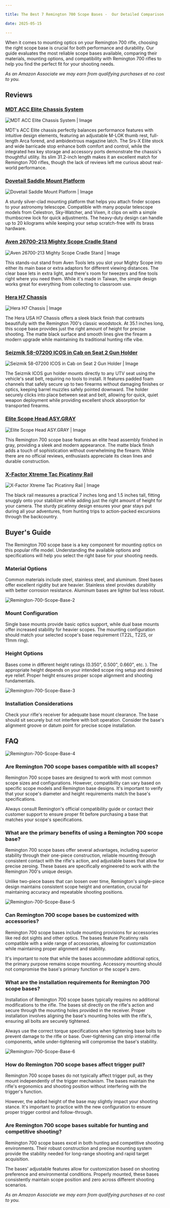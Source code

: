 ```yaml
---

title: The Best 7 Remington 700 Scope Bases -  Our Detailed Comparison

date: 2025-05-15

---
```


When it comes to mounting optics on your Remington 700 rifle, choosing the right scope base is crucial for both performance and durability. Our guide evaluates the most reliable scope bases available, comparing their materials, mounting options, and compatibility with Remington 700 rifles to help you find the perfect fit for your shooting needs. 

*As an Amazon Associate we may earn from qualifying purchases at no cost to you.*


## Reviews


### [MDT ACC Elite Chassis System](https://serp.ly/@bar/amazon/Remington+700+Scope+Base?utm\_term=mdt-acc-elite-chassis-system)

![MDT ACC Elite Chassis System | Image](https://encrypted-tbn1.gstatic.com/shopping?q=tbn:ANd9GcQErTiLRSHonZU1QhGS3QYCVFHdupN7W4-zrx8Gmc3f3Ii8lINQBOoYeKxS8O32gdWtxDcL780e-mqKLb4FgTBp9RyinSO7NA&usqp=CAY)

MDT's ACC Elite chassis perfectly balances performance features with intuitive design elements, featuring an adjustable M-LOK thumb rest, full-length Arca forend, and ambidextrous magazine latch. The Srs-X Elite stock and wide barricade stop enhance both comfort and control, while the integrated hex key storage and accessory ports demonstrate the chassis's thoughtful utility. Its slim 31.2-inch length makes it an excellent match for Remington 700 rifles, though the lack of reviews left me curious about real-world performance. 


### [Dovetail Saddle Mount Platform](https://serp.ly/@bar/amazon/Remington+700+Scope+Base?utm\_term=dovetail-saddle-mount-platform)

![Dovetail Saddle Mount Platform | Image](https://encrypted-tbn0.gstatic.com/shopping?q=tbn:ANd9GcTd-4lBCoCWtj9k3A3XxSUht6z7hbGk\_tskw0cib\_cVOqzGXTF2msY88-fCXSkHAjJHPLrVvsv4koZnTlkIjJ\_J7EFkxt0Igw&usqp=CAY)

A sturdy silver-clad mounting platform that helps you attach finder scopes to your astronomy telescope. Compatible with many popular telescope models from Celestron, Sky-Watcher, and Vixen, it clips on with a simple thumbscrew lock for quick adjustments. The heavy-duty design can handle up to 20 kilograms while keeping your setup scratch-free with its brass hardware. 


### [Aven 26700-213 Mighty Scope Cradle Stand](https://serp.ly/@bar/amazon/Remington+700+Scope+Base?utm\_term=aven-26700-213-mighty-scope-cradle-stand)

![Aven 26700-213 Mighty Scope Cradle Stand | Image](https://encrypted-tbn1.gstatic.com/shopping?q=tbn:ANd9GcSMCCT9YJkMdl\_wxqWN62Arg3aex4rVgcznSn9pxrVIZRGmW-nT8-v10x7MIlc8uf-4mpaSTRkiytQJ6k7a\_xjvxtBUa3U-Eg&usqp=CAY)

This stands-out stand from Aven Tools lets you slot your Mighty Scope into either its main base or extra adaptors for different viewing distances. The clear base lets in extra light, and there's room for tweezers and fine tools right where you need them. While it's made in Taiwan, the simple design works great for everything from collecting to classroom use. 


### [Hera H7 Chassis](https://serp.ly/@bar/amazon/Remington+700+Scope+Base?utm\_term=hera-h7-chassis)

![Hera H7 Chassis | Image](https://encrypted-tbn3.gstatic.com/shopping?q=tbn:ANd9GcTnhDY\_2-8hhdTqPbSDiMclHPNgxf6vPfQxbvUHwoQoL7P0my4&usqp=CAY)

The Hera USA H7 Chassis offers a sleek black finish that contrasts beautifully with the Remington 700's classic woodstock. At 35.1 inches long, this scope base provides just the right amount of height for precise shooting. The matte black surface and smooth lines give the firearm a modern upgrade while maintaining its traditional hunting rifle vibe. 


### [Seizmik 58-07200 ICOS in Cab on Seat 2 Gun Holder](https://serp.ly/@bar/amazon/Remington+700+Scope+Base?utm\_term=seizmik-58-07200-icos-in-cab-on-seat-2-gun-holder)

![Seizmik 58-07200 ICOS in Cab on Seat 2 Gun Holder | Image](https://encrypted-tbn1.gstatic.com/shopping?q=tbn:ANd9GcTrLbksuK24YzPRGB-8JCGeDe2NXwZCItoppLjncHYxgnPYFMYPHojkdPRzENnsZ5zALu4x1\_SQKeu\_bV2FMVJl2J-4byk5udznv5aHPWu\_jWU01m7OKkpd&usqp=CAY)

The Seizmik ICOS gun holder mounts directly to any UTV seat using the vehicle's seat belt, requiring no tools to install. It features padded foam channels that safely secure up to two firearms without damaging finishes or optics, keeping barrel muzzles safely pointed downward. The holder securely clicks into place between seat and belt, allowing for quick, quiet weapon deployment while providing excellent shock absorption for transported firearms. 


### [Elite Scope Head ASY.GRAY](https://serp.ly/@bar/amazon/Remington+700+Scope+Base?utm\_term=elite-scope-head-asy-gray)

![Elite Scope Head ASY.GRAY | Image](https://encrypted-tbn2.gstatic.com/shopping?q=tbn:ANd9GcR44EcMKYLkeizPH3fDMPFGEQhwUd4y3TJBgUtfuCwKTozjjnRvFnVBPA68T97FX37r4ayZ7aPyQj6TVXsXWgXqETHsBxOV&usqp=CAY)

This Remington 700 scope base features an elite head assembly finished in gray, providing a sleek and modern appearance. The matte black finish adds a touch of sophistication without overwhelming the firearm. While there are no official reviews, enthusiasts appreciate its clean lines and durable construction. 


### [X-Factor Xtreme Tac Picatinny Rail](https://serp.ly/@bar/amazon/Remington+700+Scope+Base?utm\_term=x-factor-xtreme-tac-picatinny-rail)

![X-Factor Xtreme Tac Picatinny Rail | Image](https://encrypted-tbn0.gstatic.com/shopping?q=tbn:ANd9GcRx7LfNUwHvlaLGxpOLcAfsUpC8hguOLNARUHCdIKsKnkrh29wwM0Lxvpxon71\_IIrMYy2P\_sKytyqoYt1PSMC\_BzLDrqHupA&usqp=CAY)

The black rail measures a practical 7 inches long and 1.5 inches tall, fitting snuggly onto your stabilizer while adding just the right amount of height for your camera. The sturdy picatinny design ensures your gear stays put during all your adventures, from hunting trips to action-packed excursions through the backcountry. 


## Buyer's Guide

The Remington 700 scope base is a key component for mounting optics on this popular rifle model. Understanding the available options and specifications will help you select the right base for your shooting needs. 


### Material Options

Common materials include steel, stainless steel, and aluminum. Steel bases offer excellent rigidity but are heavier. Stainless steel provides durability with better corrosion resistance. Aluminum bases are lighter but less robust. 

![Remington-700-Scope-Base-2](https://imagedelivery.net/vy2bglCGN6hEeWOnSe2c7A/Remington-700-Scope-Base-2/h=540,fit=pad,background=black)


### Mount Configuration

Single base mounts provide basic optics support, while dual base mounts offer increased stability for heavier scopes. The mounting configuration should match your selected scope's base requirement (T22L, T22S, or 11mm ring). 


### Height Options

Bases come in different height ratings (0.350", 0.500", 0.660", etc. ). The appropriate height depends on your intended scope ring setup and desired eye relief. Proper height ensures proper scope alignment and shooting fundamentals. 

![Remington-700-Scope-Base-3](https://imagedelivery.net/vy2bglCGN6hEeWOnSe2c7A/Remington-700-Scope-Base-3/h=540,fit=pad,background=black)


### Installation Considerations

Check your rifle's receiver for adequate base mount clearance. The base should sit securely but not interfere with bolt operation. Consider the base's alignment groove or datum point for precise scope installation. 


## FAQ

![Remington-700-Scope-Base-4](https://imagedelivery.net/vy2bglCGN6hEeWOnSe2c7A/Remington-700-Scope-Base-4/h=540,fit=pad,background=black)


### Are Remington 700 scope bases compatible with all scopes?

Remington 700 scope bases are designed to work with most common scope sizes and configurations. However, compatibility can vary based on specific scope models and Remington base designs. It's important to verify that your scope's diameter and height requirements match the base's specifications. 

Always consult Remington's official compatibility guide or contact their customer support to ensure proper fit before purchasing a base that matches your scope's specifications. 


### What are the primary benefits of using a Remington 700 scope base?

Remington 700 scope bases offer several advantages, including superior stability through their one-piece construction, reliable mounting through consistent contact with the rifle's action, and adjustable bases that allow for precise zeroing. These bases are specifically engineered to work with the Remington 700's unique design. 

Unlike two-piece bases that can loosen over time, Remington's single-piece design maintains consistent scope height and orientation, crucial for maintaining accuracy and repeatable shooting positions. 

![Remington-700-Scope-Base-5](https://imagedelivery.net/vy2bglCGN6hEeWOnSe2c7A/Remington-700-Scope-Base-5/h=540,fit=pad,background=black)


### Can Remington 700 scope bases be customized with accessories?

Remington 700 scope bases include mounting provisions for accessories like red dot sights and other optics. The bases feature Picatinny rails compatible with a wide range of accessories, allowing for customization while maintaining proper alignment and stability. 

It's important to note that while the bases accommodate additional optics, the primary purpose remains scope mounting. Accessory mounting should not compromise the base's primary function or the scope's zero. 


### What are the installation requirements for Remington 700 scope bases?

Installation of Remington 700 scope bases typically requires no additional modifications to the rifle. The bases sit directly on the rifle's action and secure through the mounting holes provided in the receiver. Proper installation involves aligning the base's mounting holes with the rifle's, ensuring all bolts are securely tightened. 

Always use the correct torque specifications when tightening base bolts to prevent damage to the rifle or base. Over-tightening can strip internal rifle components, while under-tightening will compromise the base's stability. 

![Remington-700-Scope-Base-6](https://imagedelivery.net/vy2bglCGN6hEeWOnSe2c7A/Remington-700-Scope-Base-6/h=540,fit=pad,background=black)


### How do Remington 700 scope bases affect trigger pull?

Remington 700 scope bases do not typically affect trigger pull, as they mount independently of the trigger mechanism. The bases maintain the rifle's ergonomics and shooting position without interfering with the trigger's function. 

However, the added height of the base may slightly impact your shooting stance. It's important to practice with the new configuration to ensure proper trigger control and follow-through. 


### Are Remington 700 scope bases suitable for hunting and competitive shooting?

Remington 700 scope bases excel in both hunting and competitive shooting environments. Their robust construction and precise mounting system provide the stability needed for long-range shooting and rapid target acquisition. 

The bases' adjustable features allow for customization based on shooting preference and environmental conditions. Properly mounted, these bases consistently maintain scope position and zero across different shooting scenarios. 

*As an Amazon Associate we may earn from qualifying purchases at no cost to you.*